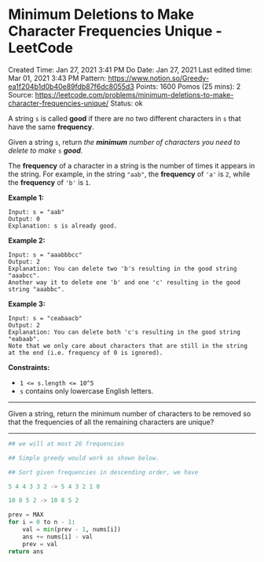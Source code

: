 # Minimum Deletions to Make Character Frequencies Unique - LeetCode

Created Time: Jan 27, 2021 3:41 PM
Do Date: Jan 27, 2021
Last edited time: Mar 01, 2021 3:43 PM
Pattern: https://www.notion.so/Greedy-ea1f204b1d0b40e89fdb87f6dc8055d3
Points: 1600
Pomos (25 mins): 2
Source: https://leetcode.com/problems/minimum-deletions-to-make-character-frequencies-unique/
Status: ok

A string `s` is called **good** if there are no two different characters in `s` that have the same **frequency**.

Given a string `s`, return *the **minimum** number of characters you need to delete to make* `s` ***good**.*

The **frequency** of a character in a string is the number of times it appears in the string. For example, in the string `"aab"`, the **frequency** of `'a'` is `2`, while the **frequency** of `'b'` is `1`.

**Example 1:**

```
Input: s = "aab"
Output: 0
Explanation: s is already good.
```

**Example 2:**

```
Input: s = "aaabbbcc"
Output: 2
Explanation: You can delete two 'b's resulting in the good string "aaabcc".
Another way it to delete one 'b' and one 'c' resulting in the good string "aaabbc".
```

**Example 3:**

```
Input: s = "ceabaacb"
Output: 2
Explanation: You can delete both 'c's resulting in the good string "eabaab".
Note that we only care about characters that are still in the string at the end (i.e. frequency of 0 is ignored).
```

**Constraints:**

- `1 <= s.length <= 10^5`
- `s` contains only lowercase English letters.

---

Given a string, return the minimum number of characters to be removed so that the frequencies of all the remaining characters are unique?

---

```python
## we will at most 26 frequencies

## Simple greedy would work as shown below. 

## Sort given frequencies in descending order, we have 

5 4 4 3 3 2 -> 5 4 3 2 1 0

10 8 5 2 -> 10 8 5 2

prev = MAX
for i = 0 to n - 1:
	val = min(prev - 1, nums[i])
	ans += nums[i] - val
	prev = val
return ans
```